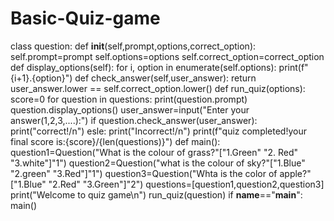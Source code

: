 # Basic-Quiz-game
class question:
    def __init__(self,prompt,options,correct_option):
        self.prompt=prompt
        self.options=options
        self.correct_option=correct_option
        def display_options(self):
            for i, option in enumerate(self.options):
                print(f"{i+1}.{option}")
                def check_answer(self,user_answer):
                    return user_answer.lower == self.correct_option.lower()
                def run_quiz(options):
                    score=0
                    for question in questions:
                        print(question.prompt)
                        question.display_options()
        user_answer=input("Enter your answer(1,2,3,....):")
        if question.check_answer(user_answer):
            print("correct!/n")
            esle:
            print("Incorrect!/n")
            print(f"quiz completed!your final score is:{score}/{len(questions)}")
            def main():
                question1=Question("What is the colour of grass?"["1.Green" "2. Red" "3.white"]"1")
                question2=Question("what is the colour of sky?"["1.Blue" "2.green" "3.Red"]"1")
                question3=Question("Whta is the color of apple?"["1.Blue" "2.Red" "3.Green"]"2")
                questions=[question1,question2,question3]
                print("Welcome to quiz game\n")
                run_quiz(question)
if __name__=="__main__":
    main()
